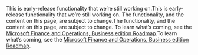 <span data-ttu-id="5c953-101">This is early-release functionality that we’re still working on.</span><span class="sxs-lookup"><span data-stu-id="5c953-101">This is early-release functionality that we’re still working on.</span></span> <span data-ttu-id="5c953-102">The functionality, and the content on this page, are subject to change.</span><span class="sxs-lookup"><span data-stu-id="5c953-102">The functionality, and the content on this page, are subject to change.</span></span> <span data-ttu-id="5c953-103">To learn what’s coming, see the [Microsoft Finance and Operations, Business edition Roadmap](https://go.microsoft.com/fwlink/?linkid=842139).</span><span class="sxs-lookup"><span data-stu-id="5c953-103">To learn what’s coming, see the [Microsoft Finance and Operations, Business edition Roadmap](https://go.microsoft.com/fwlink/?linkid=842139).</span></span>